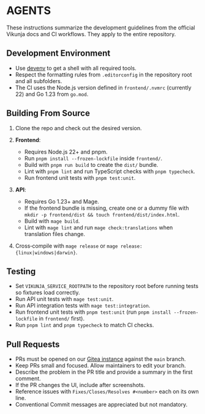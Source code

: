 # AGENTS

These instructions summarize the development guidelines from the official Vikunja docs and CI workflows. They apply to the entire repository.

## Development Environment
- Use [devenv](https://devenv.sh/) to get a shell with all required tools.
- Respect the formatting rules from `.editorconfig` in the repository root and
        all subfolders.
- The CI uses the Node.js version defined in `frontend/.nvmrc` (currently 22)
        and Go 1.23 from `go.mod`.

## Building From Source
1. Clone the repo and check out the desired version.

2. **Frontend**:
	- Requires Node.js 22+ and pnpm.
	- Run `pnpm install --frozen-lockfile` inside `frontend/`.
	- Build with `pnpm run build` to create the `dist/` bundle.
	- Lint with `pnpm lint` and run TypeScript checks with `pnpm typecheck`.
	- Run frontend unit tests with `pnpm test:unit`.
3. **API**:
	- Requires Go 1.23+ and Mage.
	- If the frontend bundle is missing, create one or a dummy file with `mkdir -p frontend/dist && touch frontend/dist/index.html`.
	- Build with `mage build`.
	- Lint with `mage lint` and run `mage check:translations` when translation files change.
4. Cross‑compile with `mage release` or `mage release:{linux|windows|darwin}`.

## Testing
- Set `VIKUNJA_SERVICE_ROOTPATH` to the repository root before running tests so fixtures load correctly.
- Run API unit tests with `mage test:unit`.
- Run API integration tests with `mage test:integration`.
- Run frontend unit tests with `pnpm test:unit` (run `pnpm install --frozen-lockfile` in `frontend/` first).
- Run `pnpm lint` and `pnpm typecheck` to match CI checks.

## Pull Requests
- PRs must be opened on our [Gitea instance](https://kolaente.dev/vikunja) against the `main` branch.
- Keep PRs small and focused. Allow maintainers to edit your branch.
- Describe the problem in the PR title and provide a summary in the first comment.
- If the PR changes the UI, include after screenshots.
- Reference issues with `Fixes/Closes/Resolves #<number>` each on its own line.
- Conventional Commit messages are appreciated but not mandatory.
